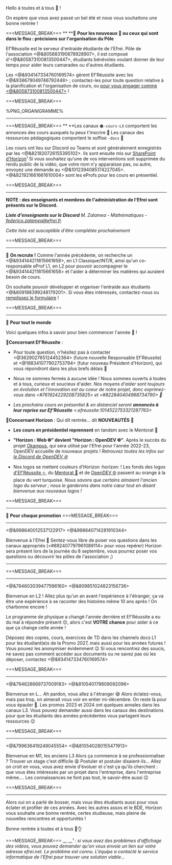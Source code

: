 Hello à toutes et à tous 👋 !

On espère que vous avez passé un bel été et nous vous souhaitons une bonne rentrée !

===MESSAGE_BREAK===
**
**🔹 **Pour les nouveaux 🌱 ou ceux qui sont dans le flou : précisions sur l'organisation du Pôle**

Ef'Réussite est le serveur d'entraide étudiante de l'Efrei.
Pôle de l'association <@&805883190878928907>, il est composé d'<@&805873100813500447>, étudiants bénévoles voulant donner de leur temps pour aider leurs camarades ou d'autres étudiants.
 
Les <@&934147334760169574> gèrent Ef'Réussite avec les <@&938679049746792448> ; contactez-les pour toute question relative à la planification et l'organisation de cours, ou [pour vous engager comme <@&805873100813500447>](https://bit.ly/EfRéussiteRecrute) !

===MESSAGE_BREAK===

%PNG_ORGANIGRAMME%
** **
===MESSAGE_BREAK===
**
**Les canaux `🟠-cours-LX` comportent les annonces des cours auxquels tu peux t'inscrire 🔔
Les canaux des ressources pédagogiques comportent le suffixe `-docs` 📄

Les cours ont lieu sur Discord ou Teams et sont généralement enregistrés par les <@&821920726155395102>. Ils sont ensuite mis sur [SharePoint d'Horizon](https://bit.ly/EfRéussiteSP)¹
Si vous souhaitez qu'une de vos interventions soit supprimée du rendu public de la vidéo, que votre nom n'y apparaisse pas, ou autre, envoyez une demande au <@&1012394085174227045>.
<@&821921661661610004> sont les eProfs pour les cours en présentiel.

===MESSAGE_BREAK===
** **
**NOTE : des enseignants et membres de l'administration de l'Efrei sont présents sur le Discord.**

***Liste d'enseignants sur le Discord***
*M. Zalamea - Mathématiques - [federico.zalamea@efrei.fr](mailto:federico.zalamea@efrei.fr)*

*Cette liste est susceptible d'être complétée prochainement*

===MESSAGE_BREAK===
** **
🔹 **On recrute !**
Comme l'année précédente, on recherche un <@&934144211815661658>, en L1 Classique/INT/R, ainsi qu'un co-responsable eProf L1, en L2 pour pouvoir accompagner le <@&934144211815661658> et l'aider à déterminer les matières qui auraient besoin de cours.

On souhaite pouvoir développer et organiser l'entraide aux étudiants <@&809188399248179201>. Si vous êtes intéressés, contactez-nous ou [remplissez le formulaire](https://bit.ly/EfRéussiteRecrute) !

===MESSAGE_BREAK===
** **
:small_blue_diamond: **Pour tout le monde**

Voici quelques infos à savoir pour bien commencer l'année 🎉 !

__🔸Concernant Ef'Réussite__ :
 - Pour toute question, n'hésitez pas à contacter <@362902765124452364> (future nouvelle Responsable Ef'Réussite) et <@188341077902753794> (futur nouveau Président d'Horizon), qui vous répondront dans les plus brefs délais 👋 
 
 - Nous ne sommes fermés à aucune idée ! Nous sommes ouverts à toutes et à tous, curieux et soucieux d'aider. 
 *Nos moyens d'aider sont toujours en évolution et l'innovation est au coeur de notre projet, donc exprimez-vous dans <#761924229208735825> et <#822840404968734790> 💬*
 
 -  *Les prochains cours en présentiel & en distanciel seront **annoncés à leur reprise sur Ef'Réussite** <:efreussite:1014522753321287763>*
 
 __🔸Concernant Horizon__ :
Qui dit rentrée... dit **__NOUVEAUTÉS__** 🚀

 - **Les cours en présidentiel reprennent** en tandem avec le Mentorat 🌱
 
 - __**"Horizon : Web 🌐" devient "Horizon : OpenDEV 🌐"**__. Après le succès du projet [Okampus](myefrei.okampus.fr), qui sera utilisé par l'Efrei pour l'année 2022-23, OpenDEV accueille de nouveaux projets ! *Retrouvez toutes les infos sur [le Discord de OpenDEV 🌐](https://discord.gg/zDz6kwuP8S)*
 
 - Nos logos se mettent couleurs d'Horizon :horizon: ! Les fonds des logos [d'Ef'Réussite ⭐](https://discord.gg/7WKfyhghyn), du [Mentorat 🌱](https://discord.gg/G7fWxQZXqF) et de [OpenDEV 🌐](https://discord.gg/zDz6kwuP8S) passent au orange à la place du vert turquoise.
   *Nous savons que certains aimaient l'ancien logo du serveur ; nous le garderons dans notre cœur tout en disant bienvenue aux nouveaux logos !*
 
===MESSAGE_BREAK===
** **
:small_blue_diamond: **Pour chaque promotion**
===MESSAGE_BREAK===
** **
<@&998640012537122917> <@&998640714281910344>

Bienvenue à l'Efrei 🥳 
Sentez-vous libre de poser vos questions dans les canaux appropriés (<#892407797961089114> pour vous repérer)
Horizon sera présent lors de la journée du 8 septembre, vous pourrez poser vos questions ou découvrir les pôles de l'association ;)
** **
===MESSAGE_BREAK===
** **
<@&794603039477596160> <@&809851024823156736>

Bienvenue en L2 !
Allez plus qu'un an avant l'expérience à l'étranger, ça va être une expérience à se raconter des histoires même 10 ans après !
On charbonne encore !

Le programme de physique a changé l'année dernière et Ef'Réussite a eu du mal à répondre présent 😔, alors c'est **VOTRE chance** pour aider à ce que ça change cette année !

Déposez des copies, cours, exercices de TD dans les channels docs L1 pour les étudiant(e)s de la Promo 2027, mais aussi pour les années futures ! Vous pouvez les anonymiser évidemment 😉
Si vous rencontrez des soucis, ne savez pas comment accéder aux documents ou ne savez pas où les déposer, contactez <@&934147334760169574>

===MESSAGE_BREAK===
** **
<@&794628669737009183> <@&810540179609092096>

Bienvenue en L... Ah pardon, vous allez à l'étranger 😅 Alors éclatez-vous, mais pas trop, on aimerait vous voir en entier mi-décembre.
On reste là pour vous épauler 💪. Les promos 2023 et 2024 ont quelques annales dans les canaux L3. 
Vous pouvez demander aussi dans les canaux des destinations pour que les étudiants des années précédentes vous partagent leurs ressources 😉

===MESSAGE_BREAK===
** **
<@&799636419249045554> <@&810540280155471913>

Bienvenue en M1, les anciens L3
Alors ça commence à se professionnaliser ? Trouver un stage c'est difficile 😩 Postuler et postuler disaient-ils...
Allez on croit en vous, vous avez envie d'évoluer et c'est ça qu'ils cherchent : que vous êtes intéressés par un projet dans l'entreprise, dans l'entreprise même....
Les connaissances ne font pas tout, le savoir-être aussi 😉

===MESSAGE_BREAK===
** **
Alors oui on a parlé de bosser, mais vous êtes étudiants aussi pour vous éclater et profiter de ces années.
Avec les autres assos et le BDE, Horizon vous souhaite une bonne rentrée, certes studieuse, mais pleine de nouvelles rencontres et opportunités !

Bonne rentrée à toutes et à tous 🥳👌

===MESSAGE_BREAK===
__
__*¹ : si vous avez des problèmes d'affichage des vidéos, vous pouvez demander qu'on vous envoie un lien sur votre adresse efrei.net. Le problème est connu. L'équipe a contacté le service informatique de l'Efrei pour trouver une solution viable...*
